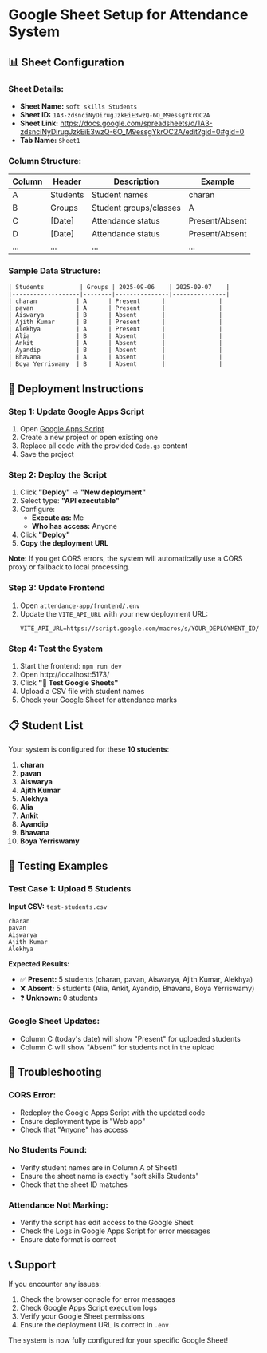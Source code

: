 # Google Sheet Setup for Attendance System

## 📊 Sheet Configuration

### **Sheet Details:**
- **Sheet Name:** `soft skills Students`
- **Sheet ID:** `1A3-zdsnciNyDirugJzkEiE3wzQ-6O_M9essgYkrOC2A`
- **Sheet Link:** https://docs.google.com/spreadsheets/d/1A3-zdsnciNyDirugJzkEiE3wzQ-6O_M9essgYkrOC2A/edit?gid=0#gid=0
- **Tab Name:** `Sheet1`

### **Column Structure:**

| Column | Header | Description | Example |
|--------|--------|-------------|---------|
| A | Students | Student names | charan |
| B | Groups | Student groups/classes | A |
| C | [Date] | Attendance status | Present/Absent |
| D | [Date] | Attendance status | Present/Absent |
| ... | ... | ... | ... |

### **Sample Data Structure:**

```
| Students          | Groups | 2025-09-06    | 2025-09-07    |
|-------------------|--------|---------------|---------------|
| charan           | A      | Present      |               |
| pavan            | A      | Present      |               |
| Aiswarya         | B      | Absent       |               |
| Ajith Kumar      | B      | Present      |               |
| Alekhya          | A      | Present      |               |
| Alia             | B      | Absent       |               |
| Ankit            | A      | Absent       |               |
| Ayandip          | B      | Absent       |               |
| Bhavana          | A      | Absent       |               |
| Boya Yerriswamy  | B      | Absent       |               |
```

## 🚀 Deployment Instructions

### **Step 1: Update Google Apps Script**
1. Open [Google Apps Script](https://script.google.com/)
2. Create a new project or open existing one
3. Replace all code with the provided `Code.gs` content
4. Save the project

### **Step 2: Deploy the Script**
1. Click **"Deploy"** → **"New deployment"**
2. Select type: **"API executable"**
3. Configure:
   - **Execute as:** Me
   - **Who has access:** Anyone
4. Click **"Deploy"**
5. **Copy the deployment URL**

**Note:** If you get CORS errors, the system will automatically use a CORS proxy or fallback to local processing.

### **Step 3: Update Frontend**
1. Open `attendance-app/frontend/.env`
2. Update the `VITE_API_URL` with your new deployment URL:
   ```
   VITE_API_URL=https://script.google.com/macros/s/YOUR_DEPLOYMENT_ID/exec
   ```

### **Step 4: Test the System**
1. Start the frontend: `npm run dev`
2. Open http://localhost:5173/
3. Click **"🔗 Test Google Sheets"**
4. Upload a CSV file with student names
5. Check your Google Sheet for attendance marks

## 📋 Student List

Your system is configured for these **10 students**:

1. **charan**
2. **pavan**
3. **Aiswarya**
4. **Ajith Kumar**
5. **Alekhya**
6. **Alia**
7. **Ankit**
8. **Ayandip**
9. **Bhavana**
10. **Boya Yerriswamy**

## 🧪 Testing Examples

### **Test Case 1: Upload 5 Students**
**Input CSV:** `test-students.csv`
```
charan
pavan
Aiswarya
Ajith Kumar
Alekhya
```

**Expected Results:**
- ✅ **Present:** 5 students (charan, pavan, Aiswarya, Ajith Kumar, Alekhya)
- ❌ **Absent:** 5 students (Alia, Ankit, Ayandip, Bhavana, Boya Yerriswamy)
- ❓ **Unknown:** 0 students

### **Google Sheet Updates:**
- Column C (today's date) will show "Present" for uploaded students
- Column C will show "Absent" for students not in the upload

## 🔧 Troubleshooting

### **CORS Error:**
- Redeploy the Google Apps Script with the updated code
- Ensure deployment type is "Web app"
- Check that "Anyone" has access

### **No Students Found:**
- Verify student names are in Column A of Sheet1
- Ensure the sheet name is exactly "soft skills Students"
- Check that the sheet ID matches

### **Attendance Not Marking:**
- Verify the script has edit access to the Google Sheet
- Check the Logs in Google Apps Script for error messages
- Ensure date format is correct

## 📞 Support

If you encounter any issues:
1. Check the browser console for error messages
2. Check Google Apps Script execution logs
3. Verify your Google Sheet permissions
4. Ensure the deployment URL is correct in `.env`

The system is now fully configured for your specific Google Sheet!
